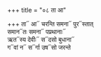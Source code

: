 +++
title = "०८ ता आ"

+++
ता᳓ आ᳓ चरन्ति समना᳓ पुर᳓स्तात्  
समान᳓तः समना᳓ पप्रथानाः᳓  
ऋत᳓स्य देवीः᳓ स᳓दसो बुधाना᳓  
ग᳓वां न᳓ स᳓र्गा उष᳓सो जरन्ते